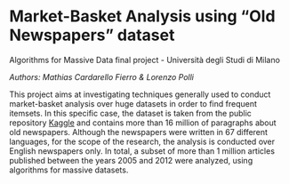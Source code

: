# Market-Basket Analysis using “Old Newspapers” dataset
Algorithms for Massive Data final project - Università degli Studi di Milano

_Authors: Mathias Cardarello Fierro & Lorenzo Polli_


This project aims at investigating techniques generally used to conduct market-basket analysis
over huge datasets in order to find frequent itemsets.
In this specific case, the dataset is taken from the public repository [Kaggle](https://www.kaggle.com/datasets/alvations/old-newspapers) and contains more than 16 million of paragraphs about old newspapers. Although the newspapers were written in 67
different languages, for the scope of the research, the analysis is conducted over English newspapers
only. In total, a subset of more than 1 million articles published between the years 2005 and 2012
were analyzed, using algorithms for massive datasets.


